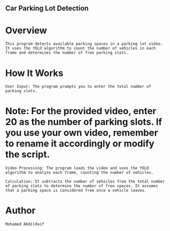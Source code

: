 ## Car Parking Lot Detection
# Overview
    This program detects available parking spaces in a parking lot video. It uses the YOLO algorithm to count the number of vehicles in each frame and determines the number of free parking slots.

# How It Works
    User Input: The program prompts you to enter the total number of parking slots.

# Note: For the provided video, enter 20 as the number of parking slots. If you use your own video, remember to rename it accordingly or modify the script.
    Video Processing: The program loads the video and uses the YOLO algorithm to analyze each frame, counting the number of vehicles.

    Calculation: It subtracts the number of vehicles from the total number of parking slots to determine the number of free spaces. It assumes that a parking space is considered free once a vehicle leaves.

# Author
    Mohamed Abdildaif